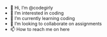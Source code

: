 - 👋 Hi, I’m @codegirly
- 👀 I’m interested in coding
- 🌱 I’m currently learning coding
- 💞️ I’m looking to collaborate on assignments
- 📫 How to reach me on here

<!---
codegirly/codegirly is a ✨ special ✨ repository because its `README.md` (this file) appears on your GitHub profile.
You can click the Preview link to take a look at your changes.
--->
